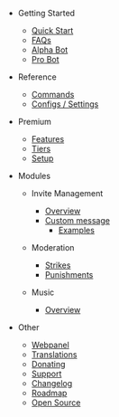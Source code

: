 - Getting Started

  - [Quick Start](/it/getting-started/quick-start.md)
  - [FAQs](/it/getting-started/faq.md)
  - [Alpha Bot](/it/getting-started/alpha.md)
  - [Pro Bot](/it/getting-started/pro.md)

- Reference

  - [Commands](/it/reference/commands.md)
  - [Configs / Settings](/it/reference/settings.md)

- Premium

  - [Features](/it/premium/features.md)
  - [Tiers](/it/premium/tiers.md)
  - [Setup](/it/premium/setup.md)

- Modules

  - Invite Management

    - [Overview](/it/modules/invites/overview.md)
    - [Custom message](/it/modules/invites/custom-message.md)
      - [Examples](/it/modules/invites/examples.md)

  - Moderation

    - [Strikes](/it/modules/moderation/strikes.md)
    - [Punishments](/it/modules/moderation/punishments.md)

  - Music

    - [Overview](/it/modules/music/overview.md)

- Other

  - [Webpanel](/it/other/webpanel.md)
  - [Translations](/it/other/translations.md)
  - [Donating](/it/other/donating.md)
  - [Support](/it/other/support.md)
  - [Changelog](/it/other/changelog.md)
  - [Roadmap](/it/other/roadmap.md)
  - [Open Source](/it/other/open-source.md)
